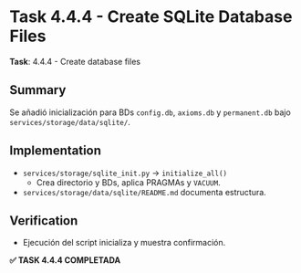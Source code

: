 # Task 4.4.4 - Create SQLite Database Files

**Task**: 4.4.4 - Create database files

## Summary
Se añadió inicialización para BDs `config.db`, `axioms.db` y `permanent.db` bajo `services/storage/data/sqlite/`.

## Implementation
- `services/storage/sqlite_init.py` → `initialize_all()`
  - Crea directorio y BDs, aplica PRAGMAs y `VACUUM`.
- `services/storage/data/sqlite/README.md` documenta estructura.

## Verification
- Ejecución del script inicializa y muestra confirmación.

**✅ TASK 4.4.4 COMPLETADA**

